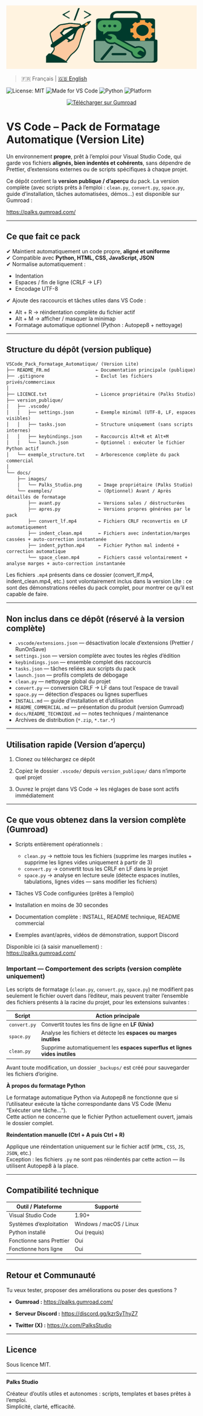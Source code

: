 <p align="center">
  <img src="docs/images/Palks_Studio.png" alt="VS Code Pack - Palks Studio">
</p>

> 🇫🇷 Français | [🇬🇧 English](./README.md)

![License: MIT](https://img.shields.io/badge/License-MIT-green.svg)
![Made for VS Code](https://img.shields.io/badge/Editor-VS%20Code-blue.svg)
![Python](https://img.shields.io/badge/Python-3.x-yellow.svg)
![Platform](https://img.shields.io/badge/OS-Windows%20%7C%20macOS%20%7C%20Linux-lightgrey.svg)

<p align="center">
  <a href="https://palks.gumroad.com/" target="_blank">
    <img src="https://img.shields.io/badge/🔽 Télécharger%20sur-Gumroad-orange?style=for-the-badge" alt="Télécharger sur Gumroad">
  </a>
</p>

# VS Code – Pack de Formatage Automatique (Version Lite)

Un environnement **propre**, prêt à l’emploi pour Visual Studio Code, qui garde vos fichiers **alignés, bien indentés et cohérents**, sans dépendre de Prettier, d’extensions externes ou de scripts spécifiques à chaque projet.

Ce dépôt contient la **version publique / d’aperçu** du pack.
La version complète (avec scripts prêts à l’emploi : `clean.py`, `convert.py`, `space.py`, guide d’installation, tâches automatisées, démos…) est disponible sur Gumroad :

https://palks.gumroad.com/

---

## Ce que fait ce pack

✔ Maintient automatiquement un code propre, **aligné et uniforme**  
✔ Compatible avec **Python, HTML, CSS, JavaScript, JSON**  
✔ Normalise automatiquement :  
- Indentation  
- Espaces / fin de ligne (CRLF → LF)  
- Encodage UTF-8

✔ Ajoute des raccourcis et tâches utiles dans VS Code :  
- Alt + R → réindentation complète du fichier actif  
- Alt + M → afficher / masquer la minimap  
- Formatage automatique optionnel (Python : Autopep8 + nettoyage)

---

## Structure du dépôt (version publique) 
```
VSCode_Pack_Formatage_Automatique/ (Version Lite)
├── README_FR.md                 ← Documentation principale (publique)
├── .gitignore                   ← Exclut les fichiers privés/commerciaux
│
├── LICENCE.txt                  ← Licence propriétaire (Palks Studio)
├── version_publique/
│   ├── .vscode/
│   │   ├── settings.json        ← Exemple minimal (UTF-8, LF, espaces visibles)
│   │   ├── tasks.json           ← Structure uniquement (sans scripts internes)
│   │   ├── keybindings.json     ← Raccourcis Alt+R et Alt+M
│   │   └── launch.json          ← Optionnel : exécuter le fichier Python actif
│   └── exemple_structure.txt    ← Arborescence complète du pack commercial
│
└── docs/
    ├── images/
    │   └── Palks_Studio.png      ← Image propriétaire (Palks Studio)
    └── exemples/                 ← (Optionnel) Avant / Après détaillés de formatage
        ├── avant.py              ← Versions sales / déstructurées
        ├── apres.py              ← Versions propres générées par le pack
        ├── convert_lf.mp4        ← Fichiers CRLF reconvertis en LF automatiquement
        ├── indent_clean.mp4      ← Fichiers avec indentation/marges cassées + auto-correction instantanée
        ├── indent_python.mp4     ← Fichier Python mal indenté + correction automatique
        └── space_clean.mp4       ← Fichiers cassé volontairement + analyse marges + auto-correction instantanée
```


Les fichiers `.mp4` présents dans ce dossier (convert_lf.mp4, indent_clean.mp4, etc.) sont volontairement inclus dans la version Lite : ce sont des démonstrations réelles du pack complet, pour montrer ce qu’il est capable de faire.

---

## Non inclus dans ce dépôt (réservé à la version complète)

- `.vscode/extensions.json` — désactivation locale d’extensions (Prettier / RunOnSave)  
- `settings.json` — version complète avec toutes les règles d’édition  
- `keybindings.json` — ensemble complet des raccourcis  
- `tasks.json` — tâches reliées aux scripts du pack  
- `launch.json` — profils complets de débogage  
- `clean.py` — nettoyage global du projet  
- `convert.py` — conversion CRLF → LF dans tout l’espace de travail  
- `space.py` — détection d’espaces ou lignes superflues  
- `INSTALL.md` — guide d’installation et d’utilisation  
- `README_COMMERCIAL.md` — présentation du produit (version Gumroad)  
- `docs/README_TECHNIQUE.md` — notes techniques / maintenance  
- Archives de distribution (`*.zip`, `*.tar.*`)

---

## Utilisation rapide (Version d’aperçu)

1. Clonez ou téléchargez ce dépôt  

2. Copiez le dossier `.vscode/` depuis `version_publique/` dans n’importe quel projet  

3. Ouvrez le projet dans VS Code → les réglages de base sont actifs immédiatement

---

## Ce que vous obtenez dans la version complète (Gumroad)

- Scripts entièrement opérationnels :  
   - `clean.py` → nettoie tous les fichiers (supprime les marges inutiles + supprime les lignes vides uniquement à partir de 3)  
   - `convert.py` → convertit tous les CRLF en LF dans le projet  
   - `space.py` → analyse en lecture seule (détecte espaces inutiles, tabulations, lignes vides — sans modifier les fichiers)

- Tâches VS Code configurées (prêtes à l’emploi)  
- Installation en moins de 30 secondes  
- Documentation complète : INSTALL, README technique, README commercial  
- Exemples avant/après, vidéos de démonstration, support Discord  

Disponible ici (à saisir manuellement) :  
https://palks.gumroad.com/

### Important — Comportement des scripts (version complète uniquement)

Les scripts de formatage (`clean.py`, `convert.py`, `space.py`) ne modifient pas seulement le fichier ouvert dans l’éditeur, mais peuvent traiter l’ensemble des fichiers présents à la racine du projet, pour les extensions suivantes :

| Script       | Action principale                                                           |
| ------------ | --------------------------------------------------------------------------- |
| `convert.py` | Convertit toutes les fins de ligne en **LF (Unix)**                         |
| `space.py`   | Analyse les fichiers et détecte les **espaces ou marges inutiles**          |
| `clean.py`   | Supprime automatiquement les **espaces superflus et lignes vides inutiles** |

Avant toute modification, un dossier `_backups/` est créé pour sauvegarder les fichiers d’origine.

**À propos du formatage Python**

Le formatage automatique Python via Autopep8 ne fonctionne que si l’utilisateur exécute la tâche correspondante dans VS Code (Menu “Exécuter une tâche…”).  
Cette action ne concerne que le fichier Python actuellement ouvert, jamais le dossier complet.

**Reindentation manuelle (Ctrl + A puis Ctrl + R)**

Applique une réindentation uniquement sur le fichier actif (`HTML`, `CSS`, `JS`, `JSON`, etc.)  
Exception : les fichiers `.py` ne sont pas réindentés par cette action — ils utilisent Autopep8 à la place.

---

## Compatibilité technique

| Outil / Plateforme       | Supporté                |
| ------------------------ | ----------------------- |
| Visual Studio Code       | 1.90+                   |
| Systèmes d’exploitation  | Windows / macOS / Linux |
| Python installé          | Oui (requis)            |
| Fonctionne sans Prettier | Oui                     |
| Fonctionne hors ligne    | Oui                     |

---

## Retour et Communauté

Tu veux tester, proposer des améliorations ou poser des questions ?

- **Gumroad :**
    https://palks.gumroad.com/
  
- **Serveur Discord :**
    https://discord.gg/kzrSyThyZ7
  
- **Twitter (X) :**
    https://x.com/PalksStudio

---

## Licence

Sous licence MIT.

----

**Palks Studio**

Créateur d’outils utiles et autonomes : scripts, templates et bases prêtes à l’emploi.  
Simplicité, clarté, efficacité.
